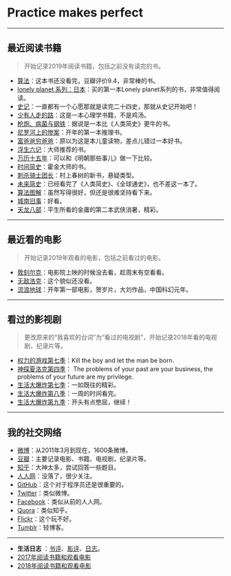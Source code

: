# Practice makes perfect

-----------

## 最近阅读书籍
> 开始记录2019年阅读书籍，包括之前没有读完的书。

* [算法](https://book.douban.com/subject/19952400/)：这本书还没看完，豆瓣评价9.4，非常棒的书。
* [lonely planet 系列：日本](https://book.douban.com/subject/26841390/)：买的第一本Lonely planet系列的书，非常值得阅读。
* [史记](https://book.douban.com/subject/1836555/)：一直都有一个心愿那就是读完二十四史，那就从史记开始吧！
* [少有人走的路](https://book.douban.com/subject/1775691/)：这是一本心理学书籍，不是鸡汤。
* [枪炮、病菌与钢铁](https://book.douban.com/subject/1813841/)：据说是一本比《人类简史》更牛的书。
* [尼罗河上的惨案](https://book.douban.com/subject/1813841/)：开年的第一本推理书。
* [富爸爸穷爸爸](https://book.douban.com/subject/3291111/)：原以为这是本儿童读物，差点儿错过一本好书。
* [浮生六记](https://book.douban.com/subject/26610864/)：大师推荐的书。
* [万历十五年](https://book.douban.com/subject/1981042/)：可以和《明朝那些事儿》做一下比较。
* [时间简史](https://book.douban.com/subject/1034282/)：霍金大师的书。
* [刺杀骑士团长](https://book.douban.com/subject/27199470/)：村上春树的新书，悬疑类型。
* [未来简史](https://book.douban.com/subject/26943161/)：已经看完了《人类简史》、《全球通史》，也不差这一本了。
* [算法图解](https://book.douban.com/subject/26979890/)：虽然写得很好，但还是很难坚持看下来。
* [城南旧事](https://book.douban.com/subject/3057333/)：好看。
* [天龙八部](https://book.douban.com/subject/1255625/)：平生所看的金庸的第二本武侠消暑，精彩。

------------------------------

## 最近看的电影
> 开始记录2019年观看的电影，包括之前看过的电影。

* [敦刻尔克](https://movie.douban.com/subject/26607693/)：电影院上映的时候没去看，趁周末有空看看。
* [无敌浩克](https://movie.douban.com/subject/1866475/)：这个貌似还没看。
* [流浪地球](https://movie.douban.com/subject/26266893/)：开年第一部电影，贺岁片，大刘作品，中国科幻元年。

-----------------------------

## 看过的影视剧
> 更改原来的“我喜欢的台词”为“看过的电视剧”，开始记录2018年看的电视剧，纪录片等。 

* [权力的游戏第七季](https://movie.douban.com/subject/26235354/)：Kill the boy and let the man be born.
* [神探夏洛克第四季](https://movie.douban.com/subject/25750923/)： The problems of your past are your business, the problems of your future are my privilege.
* [生活大爆炸第七季](https://movie.douban.com/subject/21339708/)：一如既往的精彩。
* [生活大爆炸第八季](https://movie.douban.com/subject/25845393/)：一周的时间看完。
* [生活大爆炸第九季](https://movie.douban.com/subject/25845400/)：开头有点憋屈，继续！

-----------------------------

## 我的社交网络
* [微博](http://weibo.com/lingtiandipan)：从2011年3月到现在，1600条微博。
* [豆瓣](https://www.douban.com/people/lilei1998/)：主要记录电影、书籍、电视剧，纪录片等。
* [知乎](https://www.zhihu.com/people/li-lei-10-26)：大神太多，尝试回答一些题目。
* [人人网](http://www.renren.com/357981768/profile)：没落了，很少关注。
* [GitHub](https://github.com/lilei11981)：这个对于程序员还是很重要的。
* [Twitter](https://twitter.com/lilei1998)：类似微博。
* [Facebook](https://www.facebook.com/lilei11981)：类似从前的人人网。
* [Quora](https://www.quora.com/profile/%E7%A3%8A-%E6%9D%8E-12)：类似知乎。
* [Flickr](https://www.flickr.com/people/155046335@N04/)：这个玩不好。
* [Tumblr](https://www.tumblr.com/blog/lilei11981)：轻博客。

---------------------------

* **生活日志** ：[书评](./Books_and_Movies/Books_and_Movies.md)、[影评](./Books_and_Movies/Books_and_Movies.md)、[日志](./Stories/Stories.md)。
* [2017年阅读书籍和观看电影](./Books_and_Movies/2017Books_and_Movies.md)
* [2018年阅读书籍和观看电影](./Books_and_Movies/2018Books_and_Movies.md)


